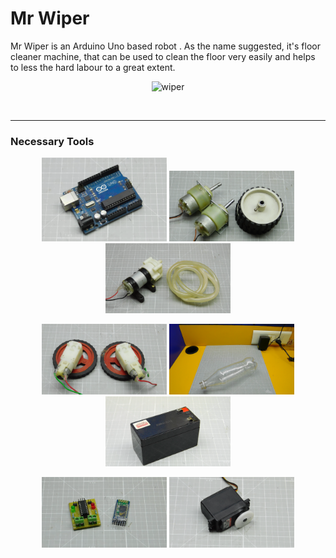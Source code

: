 # Mr Wiper

Mr Wiper is an Arduino Uno based robot . As the name suggested, it's floor cleaner machine, that can be used to clean the floor very easily and helps to less the hard labour to a great extent.

<p align="center">
<img align="centre" alt="wiper" width="400px" src="image/gif.gif" />
</p>

<br />

---
### Necessary Tools

<p align="center">
  <img src="image/1.png" width="200" />
  <img src="image/2.png" width="200" /> 
  <img src="image/3.png" width="200" />
	</p>
 <p align="center">
  <img src="image/4.png" width="200" />
  <img src="image/5.png" width="200" /> 
  <img src="image/6.png" width="200" />
</p>
 <p align="center">
  <img src="image/7.png" width="200" />
  <img src="image/8.png" width="200" /> 
</p>


